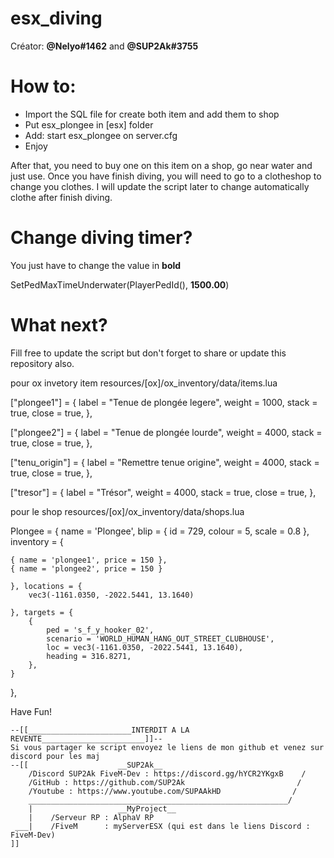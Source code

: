 # esx_diving

Créator: **@Nelyo#1462** and **@SUP2Ak#3755**

# How to:
 - Import the SQL file for create both item and add them to shop
 - Put esx_plongee in [esx] folder
 - Add: start esx_plongee on server.cfg
 - Enjoy

After that, you need to buy one on this item on a shop, go near water and just use.
Once you have finish diving, you will need to go to a clotheshop to change you clothes.
I will update the script later to change automatically clothe after finish diving. 

# Change diving timer?
You just have to change the value in **bold**

SetPedMaxTimeUnderwater(PlayerPedId(), **1500.00**)

# What next?
Fill free to update the script but don't forget to share or update this repository also.

pour ox invetory item resources/[ox]/ox_inventory/data/items.lua

["plongee1"] = {
	label = "Tenue de plongée legere",
	weight = 1000,
	stack = true,
	close = true,
},

["plongee2"] = {
	label = "Tenue de plongée lourde",
	weight = 4000,
	stack = true,
	close = true,
},

["tenu_origin"] = {
	label = "Remettre tenue origine",
	weight = 4000,
	stack = true,
	close = true,
},

["tresor"] = {
	label = "Trésor",
	weight = 4000,
	stack = true,
	close = true,
},

pour le shop resources/[ox]/ox_inventory/data/shops.lua

Plongee = {
	name = 'Plongee',
	blip = {
		id = 729, colour = 5, scale = 0.8
	}, inventory = {

	{ name = 'plongee1', price = 150 },
	{ name = 'plongee2', price = 150 }
		
	}, locations = {
		vec3(-1161.0350, -2022.5441, 13.1640)
		
	}, targets = {
		{
            ped = 's_f_y_hooker_02',
            scenario = 'WORLD_HUMAN_HANG_OUT_STREET_CLUBHOUSE',
            loc = vec3(-1161.0350, -2022.5441, 13.1640),
            heading = 316.8271,
        },
	}
 },

Have Fun!

```
--[[_______________________INTERDIT A LA REVENTE_______________________]]--
Si vous partager ke script envoyez le liens de mon github et venez sur discord pour les maj
--[[					__SUP2Ak__                            
    /Discord SUP2Ak FiveM-Dev : https://discord.gg/hYCR2YKgxB    /  
    /GitHub : https://github.com/SUP2Ak	                        /   
    /Youtube : https://www.youtube.com/SUPAAkHD                /
    __________________________________________________________/
    |                   __MyProject__
    |    /Serveur RP : AlphaV RP
 ___|    /FiveM      : myServerESX (qui est dans le liens Discord : FiveM-Dev)					  
]]
```
